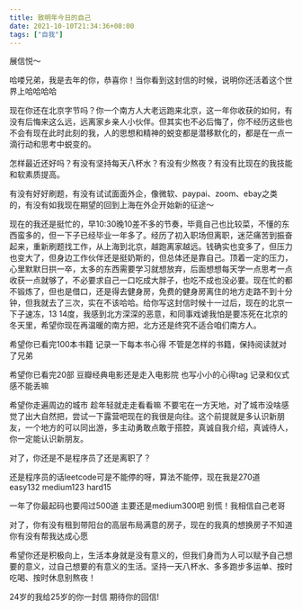 ```yaml
---
title: 致明年今日的自己
date: 2021-10-10T21:34:36+08:00
tags: ["自我"]
---
```

展信悦～

哈喽兄弟，我是去年的你，恭喜你！当你看到这封信的时候，说明你还活着这个世界上哈哈哈哈

现在你还在北京字节吗？你一个南方人大老远跑来北京，这一年你收获的如何，有没有后悔来这么远，远离家乡亲人小伙伴。但其实也不必后悔了，你不经历这些也不会有现在此时此刻的我，人的思想和精神的蜕变都是潜移默化的，都是在一点一滴行动和思考中蜕变的。

怎样最近还好吗？有没有坚持每天八杯水？有没有少熬夜？有没有比现在的我技能和软素质提高。

有没有好好刷题，有没有试试面面外企，像微软、paypai、zoom、ebay之类的，有没有如我现在期望的回到上海在外企开始新的征途～

现在的我还是挺忙的，早10:30晚10差不多的节奏，毕竟自己也比较菜，不懂的东西蛮多的，但一下子已经毕业一年多了。经历了初入职场但离职，迷茫痛苦到振奋起来，重新刷题找工作，从上海到北京，越跑离家越远。钱确实也变多了，但压力也变大了，但身边工作伙伴还是挺奶斯的，但总体还是靠自己。顶着一定的压力，心里默默日拱一卒，太多的东西需要学习就想放弃，后面想想每天学一点思考一点收获一点就够了，不必要求自己一口吃成大胖子，也吃不成也没必要。现在忙的都不锻炼了，但也是借口，还是得去健身房，免费的健身房离住的地方走路不到十分钟，但我就去了三次，实在不该哈哈。给你写这封信时候十一过后，现在的北京一下子速冻，13 14度，我感到北方深深的恶意，和同事戏谑我怕是要冻死在北京的冬天里，希望你现在再温暖的南方把，北方还是终究不适合咱们南方人。

希望你已看完100本书籍 记录一下每本书心得 不管是怎样的书籍，保持阅读就对了兄弟

希望你已看完20部 豆瓣经典电影还是走入电影院 也写小小的心得tag 记录和仪式感不能丢嘛

希望你走遍周边的城市 趁年轻就走走看看嘛 不要宅在一方天地，对了城市没啥感觉了出大自然把，尝试一下露营吧现在的我很是向往。这个前提就是多认识新朋友，一个地方的可以同出游，多主动勇敢点敢于搭腔，真诚自我介绍，真诚待人，你一定能认识新朋友。

对了，你还是不是程序员了还是离职了？

还是程序员的话leetcode可是不能停的呀，算法不能停，现在我是270道 easy132 medium123 hard15

一年了你最起码也要闯过500道 主要还是medium300吧 别慌！我相信自己老哥

对了，你有没有租到带阳台的高层布局满意的房子，现在的我真的想换房子不知道你有没有帮我达成心愿

希望你还是积极向上，生活本身就是没有意义的，但我们身而为人可以赋予自己想要的意义，过自己想要的有意义的生活。坚持一天八杯水、多多跑步多运单、按时吃喝、按时休息别熬夜！

24岁的我给25岁的你一封信 期待你的回信!